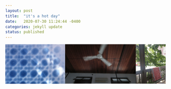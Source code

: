 ```yaml
---
layout: post
title:  "it's a hot day"
date:   2020-07-30 11:24:44 -0400
categories: jekyll update
status: published
---
```



![]( summary.gif ) 